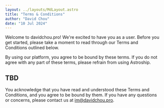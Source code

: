 ```yaml
---
layout: ../layouts/MdLayout.astro
title: "Terms & Conditions"
author: "David Chou"
date: "10 Jul 2024"
---
```


Welcome to davidchou.pro! We're excited to have you as a user. Before you get started, please take a moment to read through our Terms and Conditions outlined below.

By using our platform, you agree to be bound by these terms. If you do not agree with any part of these terms, please refrain from using Astroship.

## TBD

You acknowledge that you have read and understood these Terms and Conditions, and you agree to be bound by them. If you have any questions or concerns, please contact us at im@davidchou.pro.
